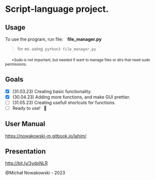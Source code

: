 # Script-language project.

## Usage

To use the program, run file:&emsp;<b>file_manager.py</b>

> for ex. using&ensp;`python3 file_manager.py`

&emsp;&ensp;<sub>*Sudo is not important, but needed if want to manage files or dirs that need sudo permissions.</sub>

## Goals

- [X] (31.03.23) Creating basic functionality.
- [X] (30.04.23) Adding more functions, and make GUI prettier.
- [ ] (31.05.23) Creating usefull shortcuts for functions.
- [ ] Ready to use! &ensp;:tada:

## User Manual

https://nowakowski-m.gitbook.io/lahim/

## Presentation
http://bit.ly/3ydpNLR

@Michał Nowakowski - 2023

